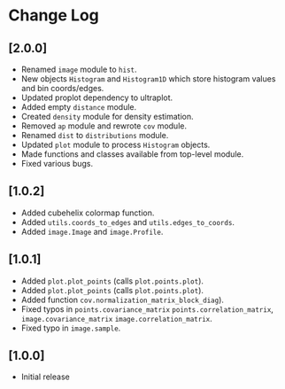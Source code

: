 # Change Log

## [2.0.0]

* Renamed `image` module to `hist`.
* New objects `Histogram` and `Histogram1D` which store histogram values and bin coords/edges.
* Updated proplot dependency to ultraplot.
* Added empty `distance` module.
* Created `density` module for density estimation.
* Removed `ap` module and rewrote `cov` module.
* Renamed `dist` to `distributions` module.
* Updated `plot` module to process `Histogram` objects.
* Made functions and classes available from top-level module.
* Fixed various bugs.


## [1.0.2]

* Added cubehelix colormap function.
* Added `utils.coords_to_edges` and `utils.edges_to_coords`.
* Added `image.Image` and `image.Profile`.

## [1.0.1]

* Added `plot.plot_points` (calls `plot.points.plot`).
* Added `plot.plot_points` (calls `plot.points.plot`).
* Added function `cov.normalization_matrix_block_diag`).
* Fixed typos in `points.covariance_matrix` `points.correlation_matrix`, `image.covariance_matrix` `image.correlation_matrix`.
* Fixed typo in `image.sample`.

  
## [1.0.0]

* Initial release

